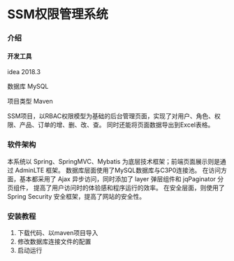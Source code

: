 # SSM权限管理系统

### 介绍
#### 开发工具
idea 2018.3

数据库 MySQL

项目类型 Maven

SSM项目，以RBAC权限模型为基础的后台管理页面，实现了对用户、角色、权限、产品、订单的增、删、改、查。
同时还能将页面数据导出到Excel表格。

### 软件架构
本系统以 Spring、SpringMVC、Mybatis 为底层技术框架；前端页面展示则是通过 AdminLTE 框架。
数据库层面使用了MySQL数据库与C3P0连接池。
在访问方面，基本都采用了 Ajax 异步访问，同时添加了 layer 弹层组件和 jqPaginator 分页组件，
提高了用户访问时的体验感和程序运行的效率。
在安全层面，则使用了 Spring Security 安全框架，提高了网站的安全性。 


### 安装教程

1.  下载代码、以maven项目导入
2.  修改数据库连接文件的配置
3.  启动运行



